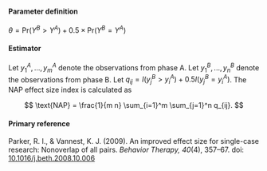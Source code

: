 #### Parameter definition 

$\theta = \text{Pr}(Y^B > Y^A) + 0.5 \times \text{Pr}(Y^B = Y^A)$

#### Estimator

Let $y^A_1,...,y^A_m$ denote the observations from phase A. Let $y^B_1,...,y^B_n$ denote the observations from phase B. Let $q_{ij} = I(y^B_j > y^A_i) + 0.5 I(y^B_j = y^A_i)$. The NAP effect size index is calculated as

$$
\text{NAP} = \frac{1}{m n} \sum_{i=1}^m \sum_{j=1}^n q_{ij}.
$$

#### Primary reference

Parker, R. I., & Vannest, K. J. (2009). An improved effect size for single-case research: Nonoverlap of all pairs. _Behavior Therapy, 40_(4), 357–67. doi: [10.1016/j.beth.2008.10.006](http://dx.doi.org/10.1016/j.beth.2008.10.006)
